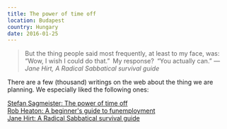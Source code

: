 ```yaml
---
title: The power of time off
location: Budapest
country: Hungary
date: 2016-01-25
---
```


> But the thing people said most frequently, at least to my face, was: “Wow, I wish I could do that.” My response? “You actually can.”
> <cite>— Jane Hirt, A Radical Sabbatical survival guide</cite>

There are a few (thousand) writings on the web about the thing we are planning. We especially liked the following ones:

[Stefan Sagmeister: The power of time off](https://www.ted.com/talks/stefan_sagmeister_the_power_of_time_off?language=en)  
[Rob Heaton: A beginner's guide to funemployment](http://robertheaton.com/2014/06/02/a-beginners-guide-to-funemployment/)  
[Jane Hirt: A Radical Sabbatical survival guide](https://medium.com/@JaneJHirt/a-radical-sabbatical-survival-guide-5dd56917bb35#.mb0k3uq6h)

